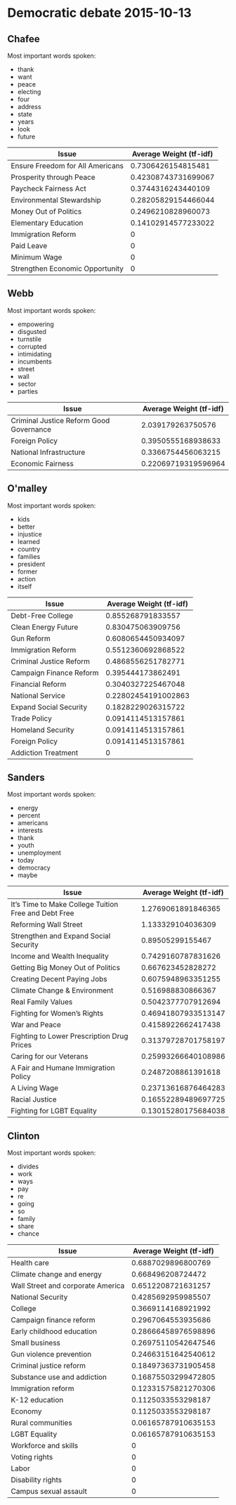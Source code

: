 # Democratic debate 2015-10-13


## Chafee
Most important words spoken:
  - thank
  - want
  - peace
  - electing
  - four
  - address
  - state
  - years
  - look
  - future


 |              Issue              | Average Weight (tf-idf) | 
 | -------------------------------- | ----------------------- | 
 | Ensure Freedom for All Americans | 0.7306426154815481      | 
 | Prosperity through Peace         | 0.42308743731699067     | 
 | Paycheck Fairness Act            | 0.3744316243440109      | 
 | Environmental Stewardship        | 0.28205829154466044     | 
 | Money Out of Politics            | 0.2496210828960073      | 
 | Elementary Education             | 0.14102914577233022     | 
 | Immigration Reform               | 0                       | 
 | Paid Leave                       | 0                       | 
 | Minimum Wage                     | 0                       | 
 | Strengthen Economic Opportunity  | 0                       | 


## Webb
Most important words spoken:
  - empowering
  - disgusted
  - turnstile
  - corrupted
  - intimidating
  - incumbents
  - street
  - wall
  - sector
  - parties


 |                  Issue                  | Average Weight (tf-idf) | 
 | --------------------------------------- | ----------------------- | 
 | Criminal Justice Reform Good Governance | 2.039179263750576       | 
 | Foreign Policy                          | 0.3950555168938633      | 
 | National Infrastructure                 | 0.3366754456063215      | 
 | Economic Fairness                       | 0.22069719319596964     | 


## O'malley
Most important words spoken:
  - kids
  - better
  - injustice
  - learned
  - country
  - families
  - president
  - former
  - action
  - itself


 |          Issue          | Average Weight (tf-idf) | 
 | ----------------------- | ----------------------- | 
 | Debt-Free College       | 0.855268791833557       | 
 | Clean Energy Future     | 0.830475063909756       | 
 | Gun Reform              | 0.6080654450934097      | 
 | Immigration Reform      | 0.5512360692868522      | 
 | Criminal Justice Reform | 0.4868556251782771      | 
 | Campaign Finance Reform | 0.395444173862491       | 
 | Financial Reform        | 0.3040327225467048      | 
 | National Service        | 0.22802454191002863     | 
 | Expand Social Security  | 0.1828229026315722      | 
 | Trade Policy            | 0.0914114513157861      | 
 | Homeland Security       | 0.0914114513157861      | 
 | Foreign Policy          | 0.0914114513157861      | 
 | Addiction Treatment     | 0                       | 


## Sanders
Most important words spoken:
  - energy
  - percent
  - americans
  - interests
  - thank
  - youth
  - unemployment
  - today
  - democracy
  - maybe


 |                        Issue                        | Average Weight (tf-idf) | 
 | ---------------------------------------------------- | ----------------------- | 
 | It’s Time to Make College Tuition Free and Debt Free | 1.2769061891846365      | 
 | Reforming Wall Street                                | 1.133329104036309       | 
 | Strengthen and Expand Social Security                | 0.89505299155467        | 
 | Income and Wealth Inequality                         | 0.7429160787831626      | 
 | Getting Big Money Out of Politics                    | 0.667623452828272       | 
 | Creating Decent Paying Jobs                          | 0.6075948963351255      | 
 | Climate Change & Environment                         | 0.516988830866367       | 
 | Real Family Values                                   | 0.5042377707912694      | 
 | Fighting for Women’s Rights                          | 0.46941807933513147     | 
 | War and Peace                                        | 0.4158922662417438      | 
 | Fighting to Lower Prescription Drug Prices           | 0.31379728701758197     | 
 | Caring for our Veterans                              | 0.25993266640108986     | 
 | A Fair and Humane Immigration Policy                 | 0.2487208861391618      | 
 | A Living Wage                                        | 0.23713616876464283     | 
 | Racial Justice                                       | 0.16552289489697725     | 
 | Fighting for LGBT Equality                           | 0.13015280175684038     | 


## Clinton
Most important words spoken:
  - divides
  - work
  - ways
  - pay
  - re
  - going
  - so
  - family
  - share
  - chance


 |               Issue               | Average Weight (tf-idf) | 
 | --------------------------------- | ----------------------- | 
 | Health care                       | 0.6887029896800769      | 
 | Climate change and energy         | 0.668496208724472       | 
 | Wall Street and corporate America | 0.6512208721631257      | 
 | National Security                 | 0.4285692959985507      | 
 | College                           | 0.3669114168921992      | 
 | Campaign finance reform           | 0.2967064553935686      | 
 | Early childhood education         | 0.28666458976598896     | 
 | Small business                    | 0.26975110542647546     | 
 | Gun violence prevention           | 0.24663151642540612     | 
 | Criminal justice reform           | 0.18497363731905458     | 
 | Substance use and addiction       | 0.16875503299472805     | 
 | Immigration reform                | 0.12331575821270306     | 
 | K-12 education                    | 0.1125033553298187      | 
 | Economy                           | 0.1125033553298187      | 
 | Rural communities                 | 0.06165787910635153     | 
 | LGBT Equality                     | 0.06165787910635153     | 
 | Workforce and skills              | 0                       | 
 | Voting rights                     | 0                       | 
 | Labor                             | 0                       | 
 | Disability rights                 | 0                       | 
 | Campus sexual assault             | 0                       | 